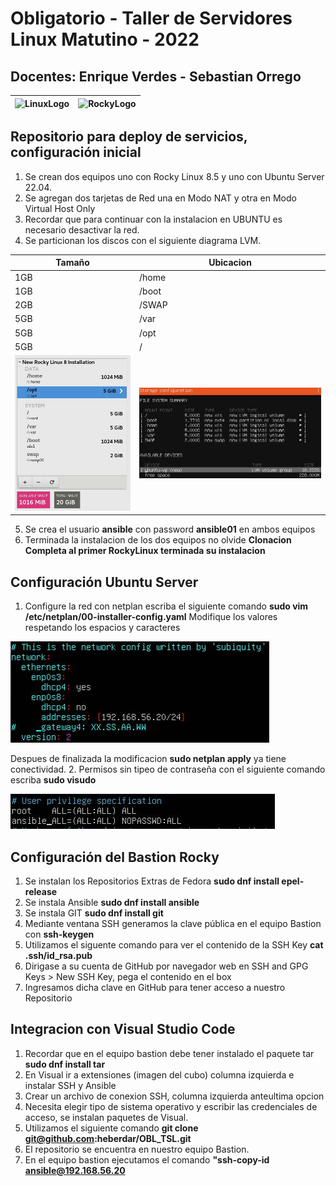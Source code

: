 # Obligatorio - Taller de Servidores Linux Matutino - 2022
## Docentes: Enrique Verdes - Sebastian Orrego
| ![LinuxLogo](https://github.com/heberdar/TSL/blob/main/images/Linux_logo.jpg) | ![RockyLogo](https://github.com/heberdar/TSL/blob/main/images/rocky-linux.jpg) |
| ----------- | ----------- |
## Repositorio para deploy de servicios, configuración inicial

1. Se crean dos equipos uno con Rocky Linux 8.5 y uno con Ubuntu Server 22.04.
2. Se agregan dos tarjetas de Red una en Modo NAT y otra en Modo Virtual Host Only
3. Recordar que para continuar con la instalacion en UBUNTU es necesario desactivar la red.
4. Se particionan los discos con el siguiente diagrama LVM.


| Tamaño | Ubicacion | 
| ----------- | ----------- |
| 1GB | /home |
| 1GB | /boot |
| 2GB | /SWAP|
| 5GB | /var |
| 5GB | /opt |
| 5GB | /    |
|![Ejemplo_Rocky8.5](https://github.com/heberdar/OBL_TSL/blob/main/images/rocky8_LVM.JPG) | ![Ejemplo_Ubuntu22.04](https://github.com/heberdar/OBL_TSL/blob/main/images/ubuntu_LVM.JPG) |

5. Se crea el usuario **ansible** con password **ansible01** en ambos equipos
6. Terminada la instalacion de los dos equipos no olvide **Clonacion Completa al primer RockyLinux terminada su instalacion**

## Configuración Ubuntu Server

1. Configure la red con netplan escriba el siguiente comando **sudo vim /etc/netplan/00-installer-config.yaml**
Modifique los valores respetando los espacios y caracteres

![netplan_config](https://github.com/heberdar/OBL_TSL/blob/main/images/netplan_config.jpg)

Despues de finalizada la modificacion **sudo netplan apply** ya tiene conectividad.
2. Permisos sin tipeo de contraseña con el siguiente comando escriba **sudo visudo**

![sudo_visudo](https://github.com/heberdar/OBL_TSL/blob/main/images/sudo_visudo.jpg)

## Configuración del Bastion Rocky

1. Se instalan los Repositorios Extras de Fedora **sudo dnf install epel-release**
2. Se instala Ansible **sudo dnf install ansible**
3. Se instala GIT **sudo dnf install git**
4. Mediante ventana SSH generamos la clave pública en el equipo Bastion con **ssh-keygen**
5. Utilizamos el siguente comando para ver el contenido de la SSH Key **cat .ssh/id_rsa.pub**
6. Dirigase a su cuenta de GitHub por navegador web en SSH and GPG Keys > New SSH Key, pega el contenido en el box
7. Ingresamos dicha clave en GitHub para tener acceso a nuestro Repositorio

## Integracion con Visual Studio Code

1. Recordar que en el equipo bastion debe tener instalado el paquete tar **sudo dnf install tar**
2. En Visual ir a extensiones (imagen del cubo) columna izquierda e instalar SSH y Ansible
3. Crear un archivo de conexion SSH, columna izquierda anteultima opcion
4. Necesita elegir tipo de sistema operativo y escribir las credenciales de acceso, se instalan paquetes de Visual.
5. Utilizamos el siguiente comando **git clone git@github.com:heberdar/OBL_TSL.git**
6. El repositorio se encuentra en nuestro equipo Bastion.
7. En el equipo bastion ejecutamos el comando **"ssh-copy-id ansible@192.168.56.20**